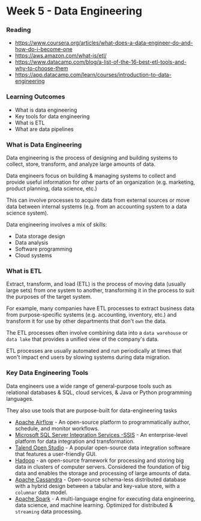 # Week 5 - Data Engineering

### Reading
- https://www.coursera.org/articles/what-does-a-data-engineer-do-and-how-do-i-become-one
- https://aws.amazon.com/what-is/etl/
- https://www.datacamp.com/blog/a-list-of-the-16-best-etl-tools-and-why-to-choose-them
- https://app.datacamp.com/learn/courses/introduction-to-data-engineering


### Learning Outcomes
- What is data engineering
- Key tools for data engineering
- What is ETL
- What are data pipelines

### What is Data Engineering

Data engineering is the process of designing and building systems to collect, store, transform, and analyze large amounts of data.

Data engineers focus on building & managing systems to collect and provide useful information for other parts of an organization (e.g. marketing, product planning, data science, etc.)

This can involve processes to acquire data from external sources or move data between internal systems (e.g. from an accounting system to a data science system).

Data engineering involves a mix of skills:
- Data storage design
- Data analysis
- Software programming
- Cloud systems 

### What is ETL

Extract, transform, and load (ETL) is the process of moving data (usually large sets) from one system to another, transforming it in the process to suit the purposes of the target system.

For example, many companies have ETL processes to extract business data from purpose-specific systems (e.g. accounting, inventory, etc.) and transform it for use by other departments that don't `own` the data. 

The ETL processes often involve combining data into a `data warehouse` or `data lake` that provides a unified view of the company's data.

ETL processes are usually automated and run periodically at times that won't impact end users by slowing systems during data migration.

### Key Data Engineering Tools

Data engineers use a wide range of general-purpose tools such as relational databases & SQL, cloud services, & Java or Python programming languages.

They also use tools that are purpose-built for data-engineering tasks

- [Apache Airflow](https://airflow.apache.org/) - An open-source platform to programmatically author, schedule, and monitor workflows.
- [Microsoft SQL Server Integration Services -SSIS](https://learn.microsoft.com/en-us/sql/integration-services/sql-server-integration-services) - An enterprise-level platform for data integration and transformation.
- [Talend Open Studio](https://www.talend.com/products/talend-open-studio/) - A popular open-source data integration software that features a user-friendly GUI.
- [Hadoop](https://hadoop.apache.org/) - an open-source framework for processing and storing big data in clusters of computer servers. Considered the foundation of big data and enables the storage and processing of large amounts of data.
- [Apache Cassandra](https://cassandra.apache.org/) - Open-source schema-less distributed database with a hybrid design between a tabular and key-value store, with a `columnar` data model.
- [Apache Spark](https://spark.apache.org/) - A multi-language engine for executing data engineering, data science, and machine learning. Optimized for distributed & `streaming` data processing.